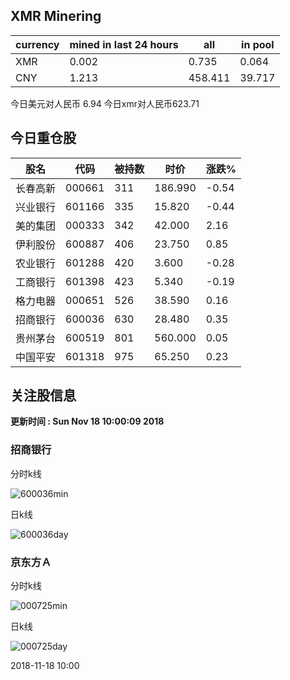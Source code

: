 ## XMR Minering

|currency|mined in last 24 hours|all|in pool|
|---|---|---|---|
|XMR|0.002|0.735|0.064|
|CNY|1.213|458.411|39.717|

今日美元对人民币 6.94	今日xmr对人民币623.71


## 今日重仓股 

|股名|代码|被持数|时价|涨跌%|
|---|---|---|---|---|
|长春高新|000661|311|186.990|-0.54|
|兴业银行|601166|335|15.820|-0.44|
|美的集团|000333|342|42.000|2.16|
|伊利股份|600887|406|23.750|0.85|
|农业银行|601288|420|3.600|-0.28|
|工商银行|601398|423|5.340|-0.19|
|格力电器|000651|526|38.590|0.16|
|招商银行|600036|630|28.480|0.35|
|贵州茅台|600519|801|560.000|0.05|
|中国平安|601318|975|65.250|0.23|

## 关注股信息
**更新时间 : Sun Nov 18 10:00:09 2018**
### 招商银行 
分时k线

![600036min](http://image.sinajs.cn/newchart/min/n/sh600036.gif)

日k线

![600036day](http://image.sinajs.cn/newchart/daily/n/sh600036.gif)

### 京东方Ａ 
分时k线

![000725min](http://image.sinajs.cn/newchart/min/n/sz000725.gif)

日k线

![000725day](http://image.sinajs.cn/newchart/daily/n/sz000725.gif)

2018-11-18 10:00
